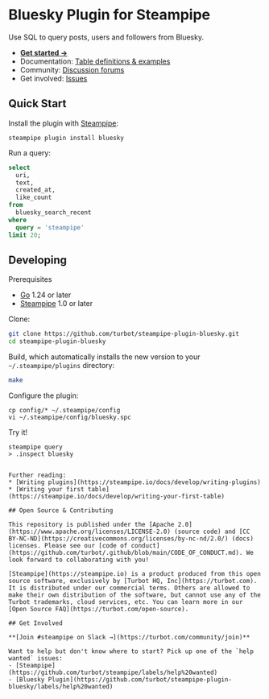 # Bluesky Plugin for Steampipe

Use SQL to query posts, users and followers from Bluesky.

* **[Get started →](https://hub.steampipe.io/plugins/turbot/bluesky)**
* Documentation: [Table definitions & examples](https://hub.steampipe.io/plugins/turbot/bluesky/tables)
* Community: [Discussion forums](https://github.com/turbot/steampipe/discussions)
* Get involved: [Issues](https://github.com/turbot/steampipe-plugin-bluesky/issues)

## Quick Start

Install the plugin with [Steampipe](https://steampipe.io):

```shell
steampipe plugin install bluesky
```

Run a query:

```sql
select
  uri,
  text,
  created_at,
  like_count
from
  bluesky_search_recent
where
  query = 'steampipe'
limit 20;
```

## Developing

Prerequisites

- [Go](https://golang.org/doc/install) 1.24 or later
- [Steampipe](https://steampipe.io/downloads) 1.0 or later

Clone:

```sh
git clone https://github.com/turbot/steampipe-plugin-bluesky.git
cd steampipe-plugin-bluesky
```

Build, which automatically installs the new version to your `~/.steampipe/plugins` directory:

```sh
make
```

Configure the plugin:
```
cp config/* ~/.steampipe/config
vi ~/.steampipe/config/bluesky.spc
```

Try it!
```
steampipe query
> .inspect bluesky
```
```

Further reading:
* [Writing plugins](https://steampipe.io/docs/develop/writing-plugins)
* [Writing your first table](https://steampipe.io/docs/develop/writing-your-first-table)

## Open Source & Contributing

This repository is published under the [Apache 2.0](https://www.apache.org/licenses/LICENSE-2.0) (source code) and [CC BY-NC-ND](https://creativecommons.org/licenses/by-nc-nd/2.0/) (docs) licenses. Please see our [code of conduct](https://github.com/turbot/.github/blob/main/CODE_OF_CONDUCT.md). We look forward to collaborating with you!

[Steampipe](https://steampipe.io) is a product produced from this open source software, exclusively by [Turbot HQ, Inc](https://turbot.com). It is distributed under our commercial terms. Others are allowed to make their own distribution of the software, but cannot use any of the Turbot trademarks, cloud services, etc. You can learn more in our [Open Source FAQ](https://turbot.com/open-source).

## Get Involved

**[Join #steampipe on Slack →](https://turbot.com/community/join)**

Want to help but don't know where to start? Pick up one of the `help wanted` issues:
- [Steampipe](https://github.com/turbot/steampipe/labels/help%20wanted)
- [Bluesky Plugin](https://github.com/turbot/steampipe-plugin-bluesky/labels/help%20wanted)